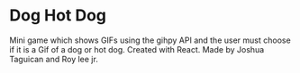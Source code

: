 # Dog Hot Dog

Mini game which shows GIFs using the gihpy API and the user must choose if it is a Gif of a dog or hot dog.  Created with React.  Made by Joshua Taguican and Roy lee jr.